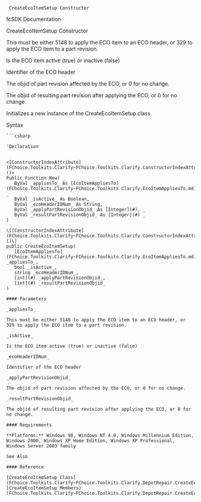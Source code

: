 ﻿     CreateEcoItemSetup Constructor                                                   

fcSDK Documentation

CreateEcoItemSetup Constructor

This must be either 5148 to apply the ECO item to an ECO header, or 329 to apply the ECO item to a part revision.

Is the ECO item active (true) or inactive (false)

Identifier of the ECO header

The objid of part revision affected by the ECO, or 0 for no change.

The objid of resulting part revision after applying the ECO, or 0 for no change.

Initializes a new instance of the CreateEcoItemSetup class.

Syntax

```vbnet
```csharp

'Declaration
 

<[ConstructorIndexAttribute](FChoice.Toolkits.Clarify~FChoice.Toolkits.Clarify.ConstructorIndexAttribute.md)()>
Public Function New( _
   ByVal _appliesTo_ As [EcoItemAppliesTo](FChoice.Toolkits.Clarify~FChoice.Toolkits.Clarify.EcoItemAppliesTo.md), _
   ByVal _isActive_ As Boolean, _
   ByVal _ecoHeaderIDNum_ As String, _
   ByVal _applyPartRevisionObjid_ As [Integer](#), _
   ByVal _resultPartRevisionObjid_ As [Integer](#) _
)

\[[ConstructorIndexAttribute](FChoice.Toolkits.Clarify~FChoice.Toolkits.Clarify.ConstructorIndexAttribute.md)()\]
public CreateEcoItemSetup( 
   [EcoItemAppliesTo](FChoice.Toolkits.Clarify~FChoice.Toolkits.Clarify.EcoItemAppliesTo.md) _appliesTo_,
   bool _isActive_,
   string _ecoHeaderIDNum_,
   [int](#) _applyPartRevisionObjid_,
   [int](#) _resultPartRevisionObjid_
)

#### Parameters

_appliesTo_

This must be either 5148 to apply the ECO item to an ECO header, or 329 to apply the ECO item to a part revision.

_isActive_

Is the ECO item active (true) or inactive (false)

_ecoHeaderIDNum_

Identifier of the ECO header

_applyPartRevisionObjid_

The objid of part revision affected by the ECO, or 0 for no change.

_resultPartRevisionObjid_

The objid of resulting part revision after applying the ECO, or 0 for no change.

#### Requirements

**Platforms:** Windows 98, Windows NT 4.0, Windows Millennium Edition, Windows 2000, Windows XP Home Edition, Windows XP Professional, Windows Server 2003 family

See Also

#### Reference

[CreateEcoItemSetup Class](FChoice.Toolkits.Clarify~FChoice.Toolkits.Clarify.DepotRepair.CreateEcoItemSetup.md)  
[CreateEcoItemSetup Members](FChoice.Toolkits.Clarify~FChoice.Toolkits.Clarify.DepotRepair.CreateEcoItemSetup_members.md)